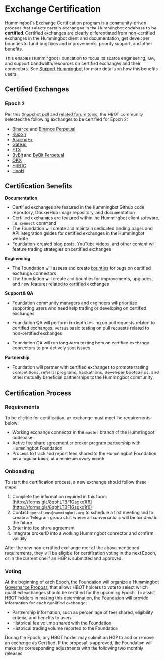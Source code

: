 # Exchange Certification

Hummingbot's Exchange Certification program is a community-driven process that selects certain exchanges in the Hummingbot codebase to be **certified**. Certified exchanges are clearly differentiated from non-certified exchanges in the Hummingbot client and documentation, get developer bounties to fund bug fixes and improvements, priority support, and other benefits.

This enables Hummingbot Foundation to focus its scarce engineering, QA, and support bandwidth/resources on certified exchanges and their connectors. See [Support Hummingbot](/support-hummingbot) for more details on how this benefits users.

## Certified Exchanges

### Epoch 2

Per this [Snapshot poll](https://snapshot.org/#/hbot.eth/proposal/0x1f84875fb764d697a106e07fa5a7b6584a418cf5634aa94f4d9a8c5852455f4e) and [related forum topic](https://hummingbot.discourse.group/t/epoch-2-proposal-exchange-certification-program/127), the HBOT community selected the following exchanges to be certified for Epoch 2:

* [Binance](/exchanges/binance/) and [Binance Perpetual](/exchanges/binance-perpetual/)
* [Kucoin](/exchanges/kucoin/) 
* [AscendEx](/exchanges/ascend-ex/)
* [Gate.io](/exchanges/gate-io/)
* [FTX](/exchanges/ftx/)
* [ByBit](/exchanges/bybit/) and [ByBit Perpetual](/exchanges/bybit-perpetual/)
* [OKX](/exchanges/okx/)
* [HitBTC](/exchanges/hitbtc/)
* [Huobi](/exchanges/huobi/)


## Certification Benefits

**Documentation**

* Certified exchanges are featured in the Hummingbot Github code repository, DockerHub image repository, and documentation
* Certified exchanges are featured within the Hummingbot client software, i.e. `connect` command
* The Foundation will create and maintain dedicated landing pages and API integration guides for certified exchanges in the Hummingbot website
* Foundation-created blog posts, YouTube videos, and other content will feature trading strategies on certified exchanges

**Engineering**

* The Foundation will assess and create [bounties](/maintenance/bounties) for bugs on certified exchange connectors
* The Foundation will create and bounties for improvements, upgrades, and new features related to certified exchanges

**Support & QA**

* Foundation community managers and engineers will prioritize supporting users who need help trading or developing on certified exchanges

* Foundation QA will perform in-depth testing on pull requests related to certified exchanges, versus basic testing on pull requests related to non-certified exchanges

* Foundation QA will run long-term testing bots on certified exchange connectors to pro-actively spot issues

**Partnership**

* Foundation will partner with certified exchanges to promote trading competitions, referral programs, hackathons, developer bootcamps, and other mutually beneficial partnerships to the Hummingbot community.

## Certification Process

### Requirements

To be eligible for certification, an exchange must meet the requirements below:

* Working exchange connector in the `master` branch of the Hummingbot codebase
* Active fee share agreement or broker program partnership with Hummingbot Foundation
* Process to track and report fees shared to the Hummingbot Foundation on a regular basis, at a minimum every month

### Onboarding

To start the certification process, a new exchange should follow these steps:

1. Complete the information required in this form: [https://forms.gle/8qohLTBF1Gsgko1f6](https://forms.gle/8qohLTBF1Gsgko1f6)
2. Contact `operations@hummingbot.org` to schedule a first meeting and to create a Telegram group chat where all conversations will be handled in the future
3. Enter into fee share agreement
3. Integrate brokerID into a working Hummingbot connector and confirm validity

After the new non-certified exchange met all the above mentioned requirements, they will be eligible for certification voting in the next Epoch, or in the current one if an HGP is submitted and approved.

### Voting

At the beginning of each [Epoch](/governance/epochs), the Foundation will organize a [Hummingbot Governance Proposal](/governance/proposals#hgp) that allows HBOT holders to vote to select which qualified exchanges should be certified for the upcoming Epoch. To assist HBOT holders in making this determination, the Foundation will provide information for each qualified exchange:

* Partnership information, such as percentage of fees shared, eligibility criteria, and benefits to users
* Historical fee volume shared with the Foundation
* Historical trading volume reported to the Foundation

During the Epoch, any HBOT holder may submit an HGP to add or remove an exchange as Certified. If the proposal is approved, the Foundation will make the corresponding adjustments with the following two monthly releases.

